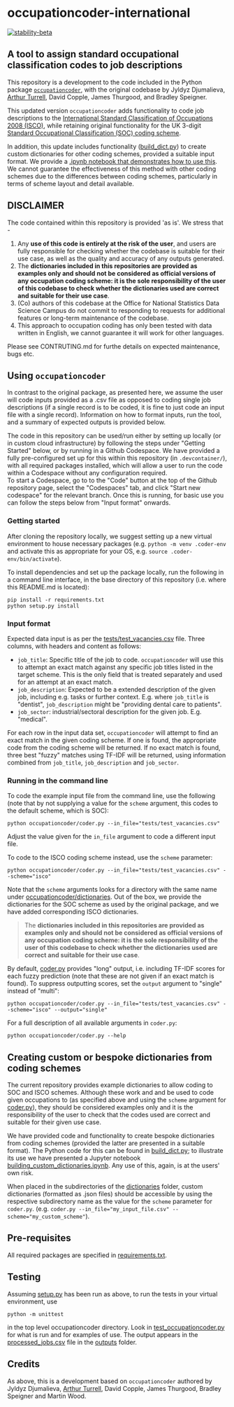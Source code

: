 # occupationcoder-international
[![stability-beta](https://img.shields.io/badge/stability-beta-33bbff.svg)](https://github.com/mkenney/software-guides/blob/master/STABILITY-BADGES.md#beta)

## A tool to assign standard occupational classification codes to job descriptions

This repository is a development to the code included in the Python package [`occupationcoder`](https://github.com/aeturrell/occupationcoder), with the original codebase by Jyldyz Djumalieva, [Arthur
Turrell](http://aeturrell.github.io/home), David Copple, James
Thurgood, and Bradley Speigner.

This updated version `occupationcoder` adds functionality to code job descriptions to the [International Standard Classification of Occupations 2008 (ISCO)](https://www.ilo.org/public/english/bureau/stat/isco/isco08/), while retaining original functionality for the UK 3-digit [Standard Occupational Classification (SOC) coding scheme](https://www.ons.gov.uk/methodology/classificationsandstandards/standardoccupationalclassificationsoc).

In addition, this update includes functionality ([build_dict.py](occupationcoder/createdictionaries/build_dict.py)) to create custom dictionaries for other coding schemes, provided a suitable input format. We provide a [.ipynb notebook that demonstrates how to use this](occupationcoder/notebooks/building_custom_dictionaries.ipynb).
We cannot guarantee the effectiveness of this method with other coding schemes due to the differences between coding schemes, particularly in terms of scheme layout and detail available.

## DISCLAIMER
The code contained within this repository is provided 'as is'. We stress that -

1. Any **use of this code is entirely at the risk of the user**, and users are fully responsible for checking whether the codebase is suitable for their use case, as well as the quality and accuracy of any outputs generated.
2.  The __dictionaries included in this repositories are provided as examples only and should not be considered as official versions of any occupation coding scheme: it is the sole responsibility of the user of this codebase to check whether the dictionaries used are correct and suitable for their use case__.
3. (Co) authors of this codebase at the Office for National Statistics Data Science Campus do not commit to responding to requests for additional features or long-term maintenance of the codebase.
4. This approach to occupation coding has only been tested with data written in English, we cannot guarantee it will work for other languages.

Please see CONTRUTING.md for furthe details on expected maintenance, bugs etc.

## Using `occupationcoder`

In contrast to the original package, as presented here, we assume the user will code  inputs provided as a .csv file as opposed to coding single job descriptions (if a single record is to be coded, it is fine to just code an input file with a single record). Information on how to format inputs, run the tool, and a summary of expected outputs is provided below.

The code in this repository can be used/run either by setting up locally (or in custom cloud infrastructure) by following the steps under "Getting Started" below, or by running in a Github Codespace. We have provided a fully pre-configured set up for this within this repository (in `.devcontainer/`), with all required packages installed, which will allow a user to run the code within a Codespace without any configuration required.  
To start a Codespace, go to to the "Code" button at the top of the Github repository page, select the "Codespaces" tab, and click "Start new codespace" for the relevant branch. Once this is running, for basic use you can follow the steps below from "Input format" onwards.

### Getting started

After cloning the repository locally, we suggest setting up a new virtual environment to house necessary packages (e.g. `python -m venv .coder-env` and activate this as appropriate for your OS, e.g. `source .coder-env/bin/activate`).

To install dependencies and set up the package locally, run the following in a command line interface, in the base directory of this repository (i.e. where this README.md is located):
```
pip install -r requirements.txt
python setup.py install
```

### Input format

Expected data input is as per the [tests/test_vacancies.csv](tests/test_vacancies.csv) file. Three columns, with headers and content as follows:
- `job_title`: Specific title of the job to code. `occupationcoder` will use this to attempt an exact match against any specific job titles listed in the target scheme. This is the only field that is treated separately and used for an attempt at an exact match.
- `job_description`: Expected to be a extended description of the given job, including e.g. tasks or further context. E.g. where `job_title` is "dentist", `job_description` might be "providing dental care to patients".
- `job_sector`: industrial/sectoral description for the given job. E.g. "medical".

For each row in the input data set, `occupationcoder` will attempt to find an exact match in the given coding scheme. If one is found, the appropriate code from the coding scheme will be returned.
If no exact match is found, three best "fuzzy" matches using TF-IDF will be returned, using information combined from `job_title`, `job_description` and `job_sector`.

### Running in the command line

To code the example input file from the command line, use the following (note that by not supplying a value for the `scheme` argument, this codes to the default scheme, which is SOC):

```
python occupationcoder/coder.py --in_file="tests/test_vacancies.csv"
```
Adjust the value given for the `in_file` argument to code a different input file.

To code to the ISCO coding scheme instead, use the `scheme` parameter:
```
python occupationcoder/coder.py --in_file="tests/test_vacancies.csv" --scheme="isco"
```
Note that the `scheme` arguments looks for a directory with the same name under [occupationcoder/dictionaries](occupationcoder/dictionaries/). Out of the box, we provide the dictionaries for the SOC scheme as used by the original package, and we have added corresponding ISCO dictionaries.

> The __dictionaries included in this repositories are provided as examples only and should not be considered as official versions of any occupation coding scheme: it is the sole responsibility of the user of this codebase to check whether the dictionaries used are correct and suitable for their use case__.

By default, [coder.py](occupationcoder/coder.py) provides "long" output, i.e. including TF-IDF scores for each fuzzy prediction (note that these are not given if an exact match is found). To suppress outputting scores, set the `output` argument to "single" instead of "multi":
```
python occupationcoder/coder.py --in_file="tests/test_vacancies.csv" --scheme="isco" --output="single"
```

For a full description of all available arguments in `coder.py`:
```
python occupationcoder/coder.py --help
```

## Creating custom or bespoke dictionaries from coding schemes

The current repository provides example dictionaries to allow coding to SOC and ISCO schemes. Although these work and and be used to code given occupations to (as specified above and using the `scheme` argument for [coder.py](occupationcoder/coder.py)), they should be considered examples only and it is the responsibility of the user to check that the codes used are correct and suitable for their given use case.

We have provided code and functionality to create bespoke dictionaries from coding schemes (provided the latter are presented in a suitable format). The Python code for this can be found in [build_dict.py](occupationcoder/createdictionaries/build_dict.py); to illustrate its use we have presented a Jupyter notebook [building_custom_dictionaries.ipynb](occupationcoder/notebooks/building_custom_dictionaries.ipynb). Any use of this, again, is at the users' own risk.

When placed in the subdirectories of the [dictionaries](occupationcoder/dictionaries/) folder, custom dictionaries (formatted as .json files) should be accessible by using the respective subdirectory name as the value for the `scheme` parameter for `coder.py`. (e.g. `coder.py --in_file="my_input_file.csv" --scheme="my_custom_scheme"`).

## Pre-requisites

All required packages are specified in [requirements.txt](requirements.txt).

## Testing

Assuming [setup.py](setup.py) has been run as above, to run the tests in your virtual environment, use

```
python -m unittest
```

in the top level occupationcoder directory.
Look in [test_occupationcoder.py](tests/test_occupationcoder.py) for what is run and for examples of use. The output appears in the [processed_jobs.csv](/occupationcoder/outputs/processed_jobs.csv) file in the [outputs](./occupationcoder/outputs/) folder.

## Credits

As above, this is a development based on `occupationcoder` authored by Jyldyz Djumalieva, [Arthur Turrell](http://aeturrell.github.io/home), David Copple, James
Thurgood, Bradley Speigner and Martin Wood.
